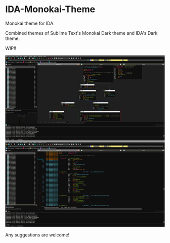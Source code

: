 # IDA-Monokai-Theme
Monokai theme for IDA. 

Combined themes of Sublime Text's Monokai Dark theme and IDA's Dark theme.

WIP!!

<p align="center">
  <img src="assets/graph.png" alt="graph"/>
  <img src="assets/linear.png" alt="linear"/>
</p>

Any suggestions are welcome!
